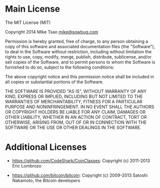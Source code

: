 Main License
===

The MIT License (MIT)

Copyright 2014 Mike Tsao <mike@sowbug.com>

Permission is hereby granted, free of charge, to any person obtaining a copy
of this software and associated documentation files (the "Software"), to deal
in the Software without restriction, including without limitation the rights
to use, copy, modify, merge, publish, distribute, sublicense, and/or sell
copies of the Software, and to permit persons to whom the Software is
furnished to do so, subject to the following conditions:

The above copyright notice and this permission notice shall be included in
all copies or substantial portions of the Software.

THE SOFTWARE IS PROVIDED "AS IS", WITHOUT WARRANTY OF ANY KIND, EXPRESS OR
IMPLIED, INCLUDING BUT NOT LIMITED TO THE WARRANTIES OF MERCHANTABILITY,
FITNESS FOR A PARTICULAR PURPOSE AND NONINFRINGEMENT. IN NO EVENT SHALL THE
AUTHORS OR COPYRIGHT HOLDERS BE LIABLE FOR ANY CLAIM, DAMAGES OR OTHER
LIABILITY, WHETHER IN AN ACTION OF CONTRACT, TORT OR OTHERWISE, ARISING FROM,
OUT OF OR IN CONNECTION WITH THE SOFTWARE OR THE USE OR OTHER DEALINGS IN
THE SOFTWARE.

Additional Licenses
===

* https://github.com/CodeShark/CoinClasses: Copyright (c) 2011-2013 Eric Lombrozo

* https://github.com/bitcoin/bitcoin: Copyright (c) 2009-2013 Satoshi Nakamoto, the Bitcoin developers

